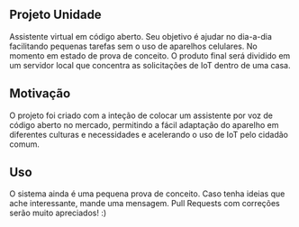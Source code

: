 ## Projeto Unidade
Assistente virtual em código aberto. Seu objetivo é ajudar no dia-a-dia facilitando pequenas tarefas sem o uso de aparelhos celulares.
No momento em estado de prova de conceito. O produto final será dividido em um servidor local que concentra as solicitações de IoT dentro de uma casa.

## Motivação
O projeto foi criado com a inteção de colocar um assistente por voz de código aberto no mercado, permitindo a fácil adaptação do aparelho em diferentes culturas e necessidades e acelerando o uso de IoT pelo cidadão comum.

## Uso
O sistema ainda é uma pequena prova de conceito. Caso tenha ideias que ache interessante, mande uma mensagem. Pull Requests com correções serão muito apreciados! :)

